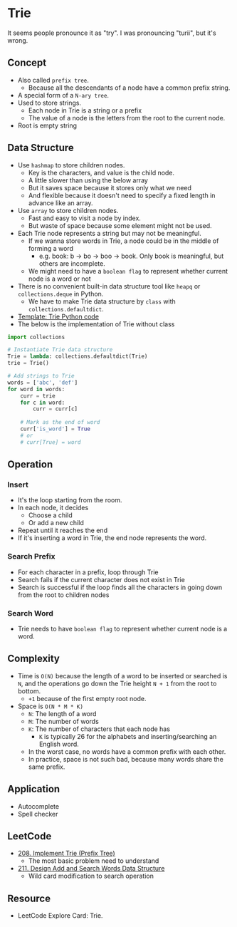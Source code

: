 # Trie

It seems people pronounce it as "try". I was pronouncing "turii", but it's wrong.

## Concept

- Also called `prefix tree`.
  - Because all the descendants of a node have a common prefix string.
- A special form of a `N-ary tree`.
- Used to store strings.
  - Each node in Trie is a string or a prefix
  - The value of a node is the letters from the root to the current node.
- Root is empty string

## Data Structure

- Use `hashmap` to store children nodes.
  - Key is the characters, and value is the child node.
  - A little slower than using the below array
  - But it saves space because it stores only what we need
  - And flexible because it doesn't need to specify a fixed length in advance like an array.
- Use `array` to store children nodes.
  - Fast and easy to visit a node by index.
  - But waste of space because some element might not be used.
- Each Trie node represents a string but may not be meaningful.
  - If we wanna store words in Trie, a node could be in the middle of forming a word
    - e.g. book: b -> bo -> boo -> book. Only book is meaningful, but others are incomplete.
  - We might need to have a `boolean flag` to represent whether current node is a word or not
- There is no convenient built-in data structure tool like `heapq` or `collections.deque` in Python.
  - We have to make Trie data structure by `class` with `collections.defaultdict`.
- [Template: Trie Python code](https://github.com/yukikitayama/leetcode-python/blob/main/algorithm/trie/Trie.py)
- The below is the implementation of Trie without class

```python
import collections

# Instantiate Trie data structure
Trie = lambda: collections.defaultdict(Trie)
trie = Trie()

# Add strings to Trie
words = ['abc', 'def']
for word in words:
    curr = trie
    for c in word:
        curr = curr[c]
    
    # Mark as the end of word
    curr['is_word'] = True
    # or
    # curr[True] = word
```

## Operation

### Insert

- It's the loop starting from the room.
- In each node, it decides
  - Choose a child
  - Or add a new child
- Repeat until it reaches the end
- If it's inserting a word in Trie, the end node represents the word.

### Search Prefix

- For each character in a prefix, loop through Trie
- Search fails if the current character does not exist in Trie
- Search is successful if the loop finds all the characters in going down from the root to children nodes

### Search Word

- Trie needs to have `boolean flag` to represent whether current node is a word.

## Complexity

- Time is `O(N)` because the length of a word to be inserted or searched is `N`, and the operations go down the Trie 
  height `N + 1` from the root to bottom.
  - `+1` because of the first empty root node.
- Space is `O(N * M * K)`
  - `N`: The length of a word
  - `M`: The number of words
  - `K`: The number of characters that each node has
    - `K` is typically 26 for the alphabets and inserting/searching an English word.
  - In the worst case, no words have a common prefix with each other.
  - In practice, space is not such bad, because many words share the same prefix.

## Application

- Autocomplete
- Spell checker

## LeetCode

- [208. Implement Trie (Prefix Tree)](https://leetcode.com/problems/implement-trie-prefix-tree/)
  - The most basic problem need to understand
- [211. Design Add and Search Words Data Structure](https://leetcode.com/problems/design-add-and-search-words-data-structure/)
  - Wild card modification to search operation

## Resource

- LeetCode Explore Card: Trie.
